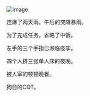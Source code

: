  
![image](https://github.com/jdzj/ji/assets/2352309/0f3b4875-1453-4a46-95b6-ea0442b8662c)

连淋了两天雨。午后的突降暴雨。

 为了完成任务，省略了中饭。

 左手的三个手指已濒临痉挛。

 四个人挤三张单人床的夜晚。

 被人宰的顿顿晚餐。

 狗日的CQT。

<!-- ##{"timestamp":1185268534}## -->

